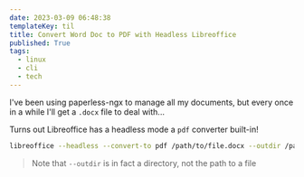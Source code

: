 ```yaml
---
date: 2023-03-09 06:48:38
templateKey: til
title: Convert Word Doc to PDF with Headless Libreoffice
published: True
tags:
  - linux
  - cli
  - tech
---
```


I've been using paperless-ngx to manage all my documents, but every once in a while I'll get a `.docx` file to deal with...

Turns out Libreoffice has a headless mode a `pdf` converter built-in!

```Bash
libreoffice --headless --convert-to pdf /path/to/file.docx --outdir /path/to/output/directory
```

> Note that `--outdir` is in fact a directory, not the path to a file
